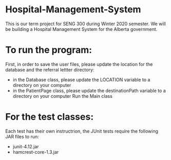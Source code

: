 # Hospital-Management-System
This is our term project for SENG 300 during Winter 2020 semester. We will be building a Hospital Management System for the Alberta government.


# To run the program:
First, in order to save the user files, please update the location for the database and the referral lettter directory:
- in the Database class, please update the LOCATION variable to a directory on your computer
- in the PatientPage class, please update the destinationPath variable to a directory on your computer
Run the Main class

# For the test classes:
Each test has their own instructrion, the JUnit tests require the following JAR files to run:
- junit-4.12.jar
- hamcrest-core-1.3.jar
